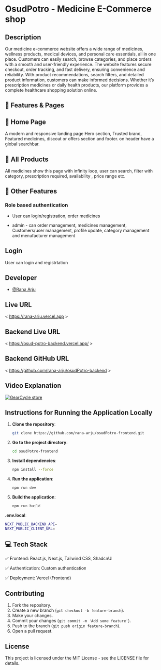 # OsudPotro - Medicine E-Commerce shop

## Description

Our medicine e-commerce website offers a wide range of medicines, wellness products, medical devices, and personal care essentials, all in one place. Customers can easily search, browse categories, and place orders with a smooth and user-friendly experience. The website features secure checkout, order tracking, and fast delivery, ensuring convenience and reliability. With product recommendations, search filters, and detailed product information, customers can make informed decisions. Whether it’s prescription medicines or daily health products, our platform provides a complete healthcare shopping solution online.

## 🚀 Features & Pages

## 🔹 Home Page

A modern and responsive landing page Hero section, Trusted brand, Featured medicines, discout or offers section and footer. on header have a global searchbar.

## 🔹 All Products
All medicines show this page with infinity loop, user can search, filter with category, prescription required, availability , price range etc.
## 🔹 Other Features
### Role based authentication
 - User can login/registration, order medicines

- admin - can order management, medicines management, Customers/user management, profile update, category management and menufacturer management
## Login
User can login and registrtation

## Developer

- [@Rana Arju](https://github.com/rana-arju)

## Live URL

< https://rana-arju.vercel.app >

## Backend Live URL

< https://osud-potro-backend.vercel.app/ >

## Backend GitHub URL

< https://github.com/rana-arju/osudPotro-backend >

## Video Explanation

[![GearCycle store](https://res.cloudinary.com/db8l1ulfq/image/upload/v1741365423/Screenshot_77_r7bajw.png)](https://youtu.be/dil-GmvcHLc?si=-rXV5GSED_GUGLG8)

## Instructions for Running the Application Locally

1. **Clone the repository**:

   ```sh
   git clone https://github.com/rana-arju/osudPotro-frontend.git
   ```

2. **Go to the project directory**:

   ```sh
   cd osudPotro-frontend
   ```

3. **Install dependencies**:

   ```sh
   npm install --force
   ```

4. **Run the application**:

   ```sh
   npm run dev
   ```

5. **Build the application**:

   ```sh
   npm run build
   ```
 **.env.local**:

   ```sh
NEXT_PUBLIC_BACKEND_API=
NEXT_PUBLIC_CLIENT_URL=

   ```


## 💻 Tech Stack
✅ Frontend: React.js, Next.js, Tailwind CSS, ShadcnUI


✅ Authentication: Custom authentication

✅ Deployment: Vercel (Frontend) 
## Contributing

1. Fork the repository.
2. Create a new branch (`git checkout -b feature-branch`).
3. Make your changes.
4. Commit your changes (`git commit -m 'Add some feature'`).
5. Push to the branch (`git push origin feature-branch`).
6. Open a pull request.

## License

This project is licensed under the MIT License - see the LICENSE file for details.
